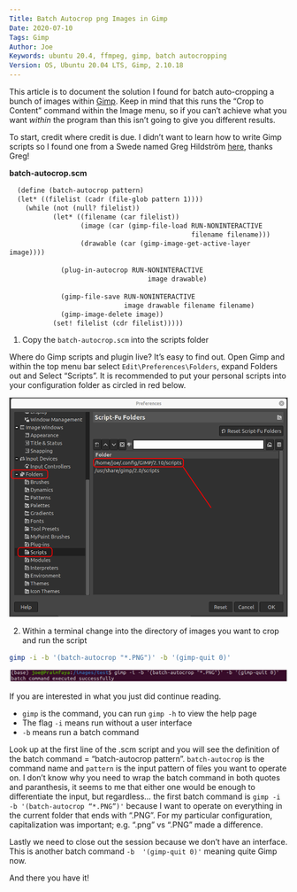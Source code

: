 ```yaml
---
Title: Batch Autocrop png Images in Gimp
Date: 2020-07-10
Tags: Gimp
Author: Joe
Keywords: ubuntu 20.4, ffmpeg, gimp, batch autocropping
Version: OS, Ubuntu 20.04 LTS, Gimp, 2.10.18
---
```


This article is to document the solution I found for batch auto-cropping a bunch of images within [Gimp](https://www.gimp.org/). Keep in mind that this runs the “Crop to Content” command within the Image menu, so if you can’t achieve what you want *within* the program than this isn’t going to give you different results. 

To start, credit where credit is due. I didn’t want to learn how to write Gimp scripts so I found one from a Swede named Greg Hildström [here](http://www.hildstrom.com/projects/gimpscript/index.html), thanks Greg!

**batch-autocrop.scm**

```
  (define (batch-autocrop pattern)
  (let* ((filelist (cadr (file-glob pattern 1))))
    (while (not (null? filelist))
           (let* ((filename (car filelist))
                  (image (car (gimp-file-load RUN-NONINTERACTIVE
                                              filename filename)))
                  (drawable (car (gimp-image-get-active-layer image))))
                  
             (plug-in-autocrop RUN-NONINTERACTIVE
                                   image drawable)
                                   
             (gimp-file-save RUN-NONINTERACTIVE
                             image drawable filename filename)
             (gimp-image-delete image))
           (set! filelist (cdr filelist)))))
```

1. Copy the `batch-autocrop.scm` into the scripts folder 

Where do Gimp scripts and plugin live? It’s easy to find out. Open Gimp and within the top menu bar select `Edit\Preferences\Folders`, expand Folders out and Select “Scripts”. It is recommended to put your personal scripts into your configuration folder as circled in red below. 

![image of Gimp menu items](/images/2020/GimpCrop-00.png)

2. Within a terminal change into the directory of images you want to crop and run the script 
```bash
gimp -i -b '(batch-autocrop "*.PNG")' -b '(gimp-quit 0)'
```

![terminal view of batch command](/images/2020/GimpCrop-01.png)

If you are interested in what you just did continue reading. 

- `gimp` is the command, you can run `gimp -h` to view the help page 
- The flag `-i` means run without a user interface
- `-b` means run a batch command

Look up at the first line of the .scm script and you will see the definition of the batch command = “batch-autocrop pattern”. `batch-autocrop` is the command name and `pattern` is the input pattern of files you want to operate on. I don’t know why you need to wrap the batch command in both quotes and paranthesis, it seems to me that either one would be enough to differentiate the input, but regardless… the first batch command is `gimp -i -b '(batch-autocrop “*.PNG”)'` because I want to operate on everything in the current folder that ends with “.PNG”. For my particular configuration, capitalization was important; e.g. “.png” vs “.PNG” made a difference. 

Lastly we need to close out the session because we don’t have an interface. This is another batch command `-b  '(gimp-quit 0)'` meaning quite Gimp now. 

And there you have it!